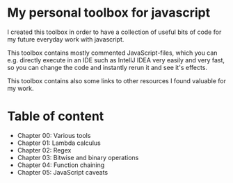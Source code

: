 # My personal toolbox for javascript

I created this toolbox in order to have a collection of useful bits of code
for my future everyday work with javascript.

This toolbox contains mostly commented JavaScript-files, which you can e.g. directly
execute in an IDE such as IntellJ IDEA very easily and very fast, so you 
can change the code and instantly rerun it and see it's effects.

This toolbox contains also some links to other resources I found valuable 
for my work.

# Table of content
- Chapter 00: Various tools
- Chapter 01: Lambda calculus
- Chapter 02: Regex
- Chapter 03: Bitwise and binary operations
- Chapter 04: Function chaining
- Chapter 05: JavaScript caveats

